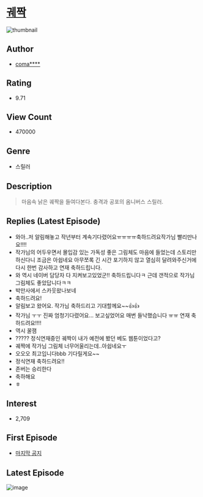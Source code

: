 # [궤짝](https://comic.naver.com/bestChallenge/list?titleId=755631)
![thumbnail](https://image-comic.pstatic.net/user_contents_data/challenge_comic/2020/11/10/338005/thumbnail_434x330bb831855_60e6_40fa_860b_93acf831355e_00003963.JPEG)

## Author
- [coma****](https://comic.naver.com/artistTitle?id=338005)

## Rating
- 9.71

## View Count
- 470000

## Genre
- 스릴러

## Description
> 마음속 낡은 궤짝을 들여다본다. 충격과 공포의 옴니버스 스릴러.

## Replies (Latest Episode)
- 와아..저 알림해놓고 작년부터 계속기다렸어요ㅠㅠㅠㅠ축하드려요작가님 빨리만나요!!!!
- 작가님의 어두우면서 몰입감 있는 가독성 좋은 그림체도 마음에 들었는데 스토리만 하신다니 조금은 아쉽네요 아무쪼록 긴 시간 포기하지 않고 열심히 달려와주신거에 다시 한번 감사하고 연재 축하드립니다.
- 와 역시 네이버 담당자 다 지켜보고있었군!! 축하드립니다ㅋ 근데 갠적으로 작가님 그림체도 좋았답니다ㅋㅋ
- 박만사에서 스카웃왔나보네
- 축하드려요!
- 알림보고 왔어요. 작가님 축하드리고 기대할께요~~👍👍
- 작가님 ㅜㅜ 진짜 엄청기다렸어요... 보고싶었어요 매번 들낙했습니다 ㅠㅠ 연재 축하드려요!!!!
- 역시 꿀잼
- ????? 정식연재중인 궤짝이 내가 예전에 봤던 베도 웹툰이었다고?
- 궤짝에 작가님 그림체 너무어울리는데..아쉽네요ㅜ
- 오오오 최고입니다bbb 기다릴게요~~
- 정식연재 축하드려요!!
- 존버는 승리한다
- 축하해요
- ㅎ

## Interest
- 2,709

## First Episode
- [마지막 공지](https://comic.naver.com/bestChallenge/detail?titleId=755631&no=21)

## Latest Episode
![image](https://image-comic.pstatic.net/user_contents_data/challenge_comic/2022/11/13/338005/upload_7004002560813458993.jpeg)
